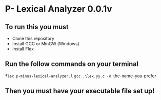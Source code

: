 # P- Lexical Analyzer 0.0.1v

## To run this you must

- Clone this repository
- Install GCC or MinGW (Windows)
- Install Flex

## Run the follow commands on your terminal

`flex p-minus-lexical-analyzer.l`
`gcc .\lex.yy.c -o `the-name-you-prefer` `

## Then you must have your executable file set up!